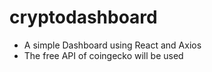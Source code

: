 # cryptodashboard

- A simple Dashboard using React and Axios
- The free API of coingecko will be used
